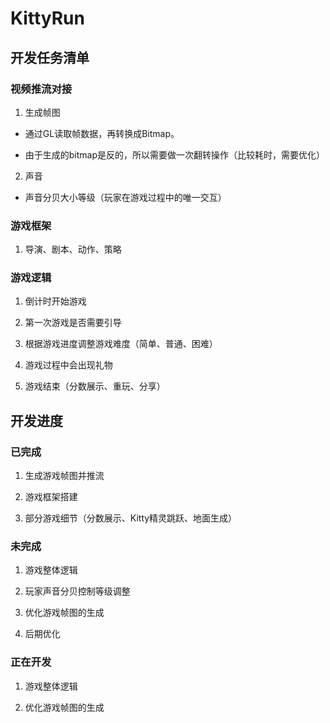 # KittyRun

## 开发任务清单

### 视频推流对接

1. 生成帧图

- 通过GL读取帧数据，再转换成Bitmap。

- 由于生成的bitmap是反的，所以需要做一次翻转操作（比较耗时，需要优化）

2. 声音

- 声音分贝大小等级（玩家在游戏过程中的唯一交互）

### 游戏框架

1. 导演、剧本、动作、策略



### 游戏逻辑

1. 倒计时开始游戏

2. 第一次游戏是否需要引导

3. 根据游戏进度调整游戏难度（简单、普通、困难）

4. 游戏过程中会出现礼物

5. 游戏结束（分数展示、重玩、分享）


## 开发进度

### 已完成

1. 生成游戏帧图并推流

2. 游戏框架搭建

3. 部分游戏细节（分数展示、Kitty精灵跳跃、地面生成）

### 未完成

1. 游戏整体逻辑

2. 玩家声音分贝控制等级调整

3. 优化游戏帧图的生成

4. 后期优化

### 正在开发

1. 游戏整体逻辑

2. 优化游戏帧图的生成

